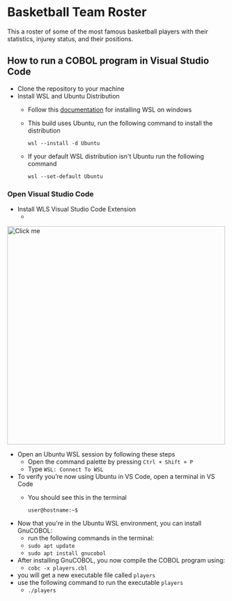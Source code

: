 # Basketball Team Roster
This a roster of some of the most famous basketball players with their statistics, injurey status, and their positions. 
## How to run a COBOL program in Visual Studio Code
- Clone the repository to your machine
-  Install WSL and Ubuntu Distribution
    - Follow this [documentation](https://learn.microsoft.com/en-us/windows/wsl/install) for installing WSL on windows
    - This build uses Ubuntu, run the following command to install the distribution
      
        `wsl --install -d Ubuntu`
    - If your default WSL distribution isn't Ubuntu run the following command
      
        `wsl --set-default Ubuntu`
  ### Open Visual Studio Code
  - Install WLS Visual Studio Code Extension
      - <a href="https://github.com/user-attachments/assets/6031d36c-45fc-4c73-97dd-2a561d9158f8">
  <img src="https://github.com/user-attachments/assets/6031d36c-45fc-4c73-97dd-2a561d9158f8" alt="Click me" width="500">
</a>

- Open an Ubuntu WSL session by following these steps
  - Open the command palette by pressing `Ctrl + Shift + P`
  - Type `WSL: Connect To WSL`
- To verify you’re now using Ubuntu in VS Code, open a terminal in VS Code
  - You should see this in the terminal
  
    `user@hostname:~$`
- Now that you're in the Ubuntu WSL environment, you can install GnuCOBOL:
  - run the following commands in the terminal:
  - `sudo apt update`
  - `sudo apt install gnucobol`
- After installing GnuCOBOL, you now compile the COBOL program using:
  - `cobc -x players.cbl`
- you will get a new executable file called `players`
- use the following command to run the executable `players`
  - `./players`
   
